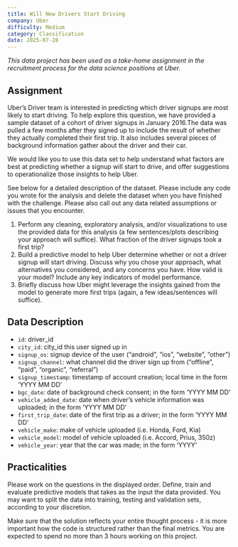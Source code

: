 ```yaml
---
title: Will New Drivers Start Driving
company: Uber
difficulty: Medium
category: Classification
date: 2025-07-28
---
```

_This data project has been used as a take-home assignment in the recruitment process for the data science positions at Uber._

## Assignment

Uber’s Driver team is interested in predicting which driver signups are most likely to start driving. To help explore this question, we have provided a sample dataset of a cohort of driver signups in January 2016.The data was pulled a few months after they signed up to include the result of whether they actually completed their first trip. It also includes several pieces of background information gather about the driver and their car.

We would like you to use this data set to help understand what factors are best at predicting whether a signup will start to drive, and offer suggestions to operationalize those insights to help Uber.

See below for a detailed description of the dataset. Please include any code you wrote for the analysis and delete the dataset when you have finished with the challenge. Please also call out any data related assumptions or issues that you encounter.

1. Perform any cleaning, exploratory analysis, and/or visualizations to use the provided data for this analysis (a few sentences/plots describing your approach will suffice). What fraction of the driver signups took a first trip?
2. Build a predictive model to help Uber determine whether or not a driver signup will start driving. Discuss why you chose your approach, what alternatives you considered, and any concerns you have. How valid is your model? Include any key indicators of model performance.
3. Briefly discuss how Uber might leverage the insights gained from the model to generate more first trips (again, a few ideas/sentences will suffice).

## Data Description

- `id`: driver_id
- `city_id`: city_id this user signed up in
- `signup_os`: signup device of the user (“android”, “ios”, “website”, “other”)
- `signup_channel`: what channel did the driver sign up from (“offline”, “paid”, “organic”, “referral”)
- `signup_timestamp`: timestamp of account creation; local time in the form ‘YYYY MM DD’
- `bgc_date`: date of background check consent; in the form ‘YYYY MM DD’
- `vehicle_added_date`: date when driver’s vehicle information was uploaded; in the form ‘YYYY MM DD’
- `first_trip_date`: date of the first trip as a driver; in the form ‘YYYY MM DD’
- `vehicle_make`: make of vehicle uploaded (i.e. Honda, Ford, Kia)
- `vehicle_model`: model of vehicle uploaded (i.e. Accord, Prius, 350z)
- `vehicle_year`: year that the car was made; in the form ‘YYYY’

## Practicalities

Please work on the questions in the displayed order. Define, train and evaluate predictive models that takes as the input the data provided. You may want to split the data into training, testing and validation sets, according to your discretion.

Make sure that the solution reflects your entire thought process - it is more important how the code is structured rather than the final metrics. You are expected to spend no more than 3 hours working on this project.